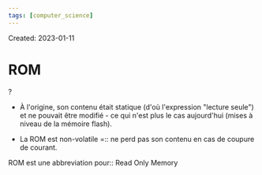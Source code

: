 ```yaml
---
tags: [computer_science] 
---
```

Created: 2023-01-11

# ROM
?
- À l'origine, son contenu était statique (d'où l'expression "lecture seule") et ne pouvait être modifié - ce qui n'est plus le cas aujourd'hui (mises à niveau de la mémoire flash).
<!--SR:!2026-01-07,657,250-->

- La ROM est non-volatile =:: ne perd pas son contenu en cas de coupure de courant.
<!--SR:!2025-02-04,450,252-->


ROM est une abbreviation pour:: Read Only Memory
<!--SR:!2026-01-12,693,270-->